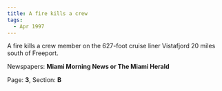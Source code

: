 ```yaml
---  
title: A fire kills a crew  
tags:  
  - Apr 1997  
---  
```

  
A fire kills a crew member on the 627-foot cruise liner Vistafjord 20 miles south of Freeport.  
  
Newspapers: **Miami Morning News or The Miami Herald**  
  
Page: **3**, Section: **B** 
